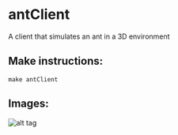 # antClient
A client that simulates an ant in a 3D environment

## Make instructions:
``` make antClient ```

## Images: 
![alt tag](https://github.com/merpig/antClient/blob/master/Screenshot%20from%202018-10-11%2012-29-26.png)
